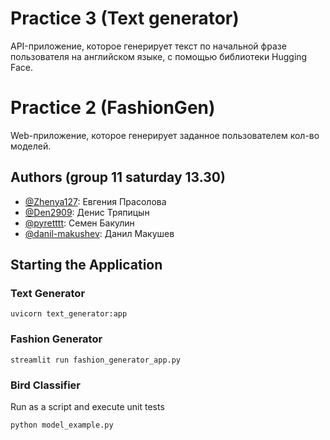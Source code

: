 # Practice 3 (Text generator)

API-приложение, которое генерирует текст по начальной фразе пользователя на английском языке, с помощью библиотеки Hugging Face.

# Practice 2 (FashionGen)

Web-приложение, которое генерирует заданное пользователем кол-во моделей.

## Authors (group 11 saturday 13.30)

-   [@Zhenya127](https://github.com/Zhenya127): Евгения Прасолова
-   [@Den2909](https://github.com/Den2909): Денис Тряпицын
-   [@pyretttt](https://github.com/pyretttt): Семен Бакулин
-   [@danil-makushev](https://github.com/danil-makushev): Данил Макушев

## Starting the Application

### Text Generator

`uvicorn text_generator:app`

### Fashion Generator

`streamlit run fashion_generator_app.py`

### Bird Classifier

Run as a script and execute unit tests

`python model_example.py`
